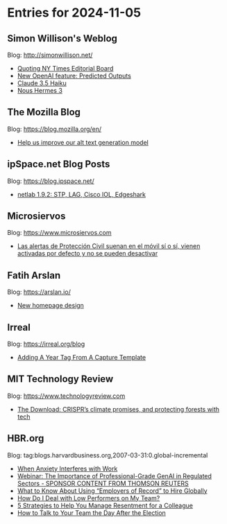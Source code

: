 # Entries for 2024-11-05
## Simon Willison's Weblog 
Blog: http://simonwillison.net/ 

- [Quoting NY Times Editorial Board](https://simonwillison.net/2024/Nov/5/ny-times-editorial-board/#atom-everything)
- [New OpenAI feature: Predicted Outputs](https://simonwillison.net/2024/Nov/4/predicted-outputs/#atom-everything)
- [Claude 3.5 Haiku](https://simonwillison.net/2024/Nov/4/haiku/#atom-everything)
- [Nous Hermes 3](https://simonwillison.net/2024/Nov/4/nous-hermes-3/#atom-everything)
## The Mozilla Blog 
Blog: https://blog.mozilla.org/en/ 

- [Help us improve our alt text generation model](https://blog.mozilla.org/en/mozilla/ai/help-us-improve-our-alt-text-generation-model/)
## ipSpace.net Blog Posts 
Blog: https://blog.ipspace.net/ 

- [netlab 1.9.2: STP, LAG, Cisco IOL, Edgeshark](https://blog.ipspace.net/2024/11/netlab-1-9-2-stp-lag-iol-edgeshark/?utm_source=atom_feed)
## Microsiervos 
Blog: https://www.microsiervos.com 

- [Las alertas de Protección Civil suenan en el móvil sí o sí, vienen activadas por defecto y no se pueden desactivar](https://www.microsiervos.com/archivo/gadgets/alertas-proteccion-civil-suenan-si-o-si-movil.html)
## Fatih Arslan 
Blog: https://arslan.io/ 

- [New homepage design](https://arslan.io/2024/11/04/new-homepage-design/)
## Irreal 
Blog: https://irreal.org/blog 

- [Adding A Year Tag From A Capture Template](https://irreal.org/blog/?p=12558)
## MIT Technology Review 
Blog: https://www.technologyreview.com 

- [The Download: CRISPR’s climate promises, and protecting forests with tech](https://www.technologyreview.com/2024/11/04/1106592/the-download-crisprs-climate-promises-and-protecting-forests-with-tech/)
## HBR.org 
Blog: tag:blogs.harvardbusiness.org,2007-03-31:0.global-incremental 

- [When Anxiety Interferes with Work](https://hbr.org/podcast/2024/11/when-anxiety-interferes-with-work)
- [Webinar: The Importance of Professional-Grade GenAI in Regulated Sectors - SPONSOR CONTENT FROM THOMSON REUTERS](https://hbr.org/sponsored/2024/11/the-importance-of-professional-grade-genai-in-regulated-sectors)
- [What to Know About Using “Employers of Record” to Hire Globally](https://hbr.org/2024/11/what-to-know-about-using-employers-of-record-to-hire-globally)
- [How Do I Deal with Low Performers on My Team?](https://hbr.org/podcast/2024/11/how-do-i-deal-with-low-performers-on-my-team)
- [5 Strategies to Help You Manage Resentment for a Colleague](https://hbr.org/2024/11/5-strategies-to-help-you-manage-resentment-for-a-colleague)
- [How to Talk to Your Team the Day After the Election](https://hbr.org/2024/11/how-to-talk-to-your-team-the-day-after-the-election)